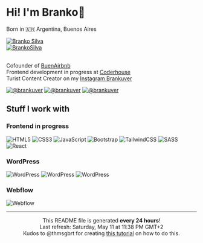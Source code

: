 <h1>Hi! I'm Branko👋</h1>
<p>Born in 🇦🇷 Argentina, Buenos Aires</p> 
<a href="https://linkedin.com/in/branko-emmanuel-silva"><img src="https://img.shields.io/badge/Branko%20Silva-%230077B5.svg?style=flat-square&logo=linkedin&logoColor=white" alt="Branko Silva"></a><br/>
<a href="https://brankosilva.github.io/portfolio-branko/"><img src=https://img.shields.io/badge/BrankoSilva-grey" alt="BrankoSilva"></a>
<br/>
<br/>

<p>Cofounder of <a href="https://buenairbnb.com.ar">BuenAirbnb</a><br/>
Frontend development in progress at <a href="https://coderhouse.com">Coderhouse</a><br/>
Turist Content Creator on my <a href="https://instagram.com/brankuver">Instagram Brankuver</a></p>

<a href="https://instagram.com/brankuver"><img src="https://img.shields.io/badge/@brankuver-%23E4405F.svg?style=flat-square&logo=Instagram&logoColor=white" alt="@brankuver"></a>
<a href="https://x.com/brankuver"><img src="https://img.shields.io/badge/@brankuver-%23000000.svg?style=flat-square&logo=X&logoColor=white" alt="@brankuver"></a>
<a href="https://tiktok.com/@brankuver"><img src="https://img.shields.io/badge/@brankuver-%23000000.svg?style=flat-square&logo=TikTok&logoColor=white" alt="@brankuver"></a>

<h2>Stuff I work with</h2>

<h3>Frontend in progress</h3>

<img src="https://img.shields.io/badge/HTML5-%23E34F26.svg?style=flat-square&logo=html5&logoColor=white" alt="HTML5"> <img src="https://img.shields.io/badge/CSS3-%231572B6.svg?style=flat-square&logo=css3&logoColor=white" alt="CSS3"> <img src="https://img.shields.io/badge/JavaScript-%23323330.svg?style=flat-square&logo=javascript&logoColor=%23F7DF1E" alt="JavaScript"> <img src="https://img.shields.io/badge/Bootstrap-%238511FA.svg?style=flat-square&logo=bootstrap&logoColor=white" alt="Bootstrap"> <img src="https://img.shields.io/badge/Tailwind-%2338B2AC.svg?style=flat-square&logo=tailwind-css&logoColor=white" alt="TailwindCSS"> <img src="https://img.shields.io/badge/SASS%20&%20SCSS-hotpink.svg?style=flat-square&logo=SASS&logoColor=white" alt="SASS"> <img src="https://img.shields.io/badge/React-%2320232a.svg?style=flat-square&logo=react&logoColor=%2361DAFB" alt="React">

<h3>WordPress</h3>

<img src="https://img.shields.io/badge/WooCommerce-%23117AC9.svg?style=flat-square&logo=WordPress&logoColor=white" alt="WordPress"> <img src="https://img.shields.io/badge/Elementor-%23117AC9.svg?style=flat-square&logo=WordPress&logoColor=white" alt="WordPress"> <img src="https://img.shields.io/badge/Themes%20&%20Plugins%20Development-%23117AC9.svg?style=flat-square&logo=WordPress&logoColor=white" alt="WordPress">

<h3>Webflow</h3>

<img src="https://img.shields.io/badge/Webflow%20-8A2BE2" alt="Webflow">


------------
<p align="center">This README file is generated <b>every 24 hours</b>!</br>Last refresh: Saturday, May 11 at 11:38 PM GMT+2<br />Kudos to @thmsgbrt for creating <a href="https://medium.com/@th.guibert/how-to-create-a-self-updating-readme-md-for-your-github-profile-f8b05744ca91">this tutorial</a> on how to do this.</p>
